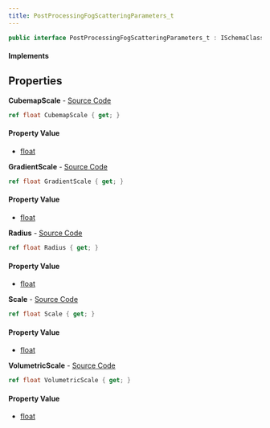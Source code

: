 ```yaml
---
title: PostProcessingFogScatteringParameters_t
---
```


```csharp
public interface PostProcessingFogScatteringParameters_t : ISchemaClass<PostProcessingFogScatteringParameters_t>, ISchemaField, ISchemaClass, INativeHandle
```

#### Implements

## Properties

**CubemapScale** - [Source Code](https://github.com/swiftly-solution/swiftlys2/blob/main/managed/src/SwiftlyS2.Generated/Schemas/Interfaces/PostProcessingFogScatteringParameters_t.cs#L20)

```csharp
ref float CubemapScale { get; }
```

#### Property Value

- [float](https://learn.microsoft.com/dotnet/api/system.single)

**GradientScale** - [Source Code](https://github.com/swiftly-solution/swiftlys2/blob/main/managed/src/SwiftlyS2.Generated/Schemas/Interfaces/PostProcessingFogScatteringParameters_t.cs#L24)

```csharp
ref float GradientScale { get; }
```

#### Property Value

- [float](https://learn.microsoft.com/dotnet/api/system.single)

**Radius** - [Source Code](https://github.com/swiftly-solution/swiftlys2/blob/main/managed/src/SwiftlyS2.Generated/Schemas/Interfaces/PostProcessingFogScatteringParameters_t.cs#L16)

```csharp
ref float Radius { get; }
```

#### Property Value

- [float](https://learn.microsoft.com/dotnet/api/system.single)

**Scale** - [Source Code](https://github.com/swiftly-solution/swiftlys2/blob/main/managed/src/SwiftlyS2.Generated/Schemas/Interfaces/PostProcessingFogScatteringParameters_t.cs#L18)

```csharp
ref float Scale { get; }
```

#### Property Value

- [float](https://learn.microsoft.com/dotnet/api/system.single)

**VolumetricScale** - [Source Code](https://github.com/swiftly-solution/swiftlys2/blob/main/managed/src/SwiftlyS2.Generated/Schemas/Interfaces/PostProcessingFogScatteringParameters_t.cs#L22)

```csharp
ref float VolumetricScale { get; }
```

#### Property Value

- [float](https://learn.microsoft.com/dotnet/api/system.single)

